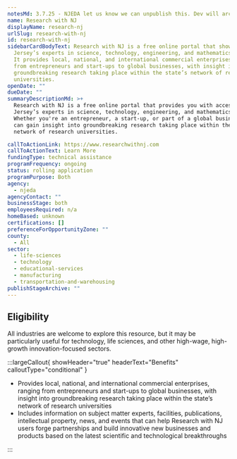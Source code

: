 ```yaml
---
notesMd: 3.7.25 - NJEDA let us know we can unpublish this. Dev will archive.
name: Research with NJ
displayName: research-nj
urlSlug: research-with-nj
id: research-with-nj
sidebarCardBodyText: Research with NJ is a free online portal that showcases New
  Jersey’s experts in science, technology, engineering, and mathematics (STEM).
  It provides local, national, and international commercial enterprises, ranging
  from entrepreneurs and start-ups to global businesses, with insight into
  groundbreaking research taking place within the state’s network of research
  universities.
openDate: ""
dueDate: ""
summaryDescriptionMd: >+
  Research with NJ is a free online portal that provides you with access to New
  Jersey’s experts in science, technology, engineering, and mathematics (STEM).
  Whether you're an entrepreneur, a start-up, or part of a global business, you
  can gain insight into groundbreaking research taking place within the state’s
  network of research universities.

callToActionLink: https://www.researchwithnj.com
callToActionText: Learn More
fundingType: technical assistance
programFrequency: ongoing
status: rolling application
programPurpose: Both
agency:
  - njeda
agencyContact: ""
businessStage: both
employeesRequired: n/a
homeBased: unknown
certifications: []
preferenceForOpportunityZone: ""
county:
  - All
sector:
  - life-sciences
  - technology
  - educational-services
  - manufacturing
  - transportation-and-warehousing
publishStageArchive: ""
---
```


## Eligibility

All industries are welcome to explore this resource, but it may be particularly useful for technology, life sciences, and other high-wage, high-growth innovation-focused sectors.

:::largeCallout{ showHeader="true" headerText="Benefits" calloutType="conditional" }

- Provides local, national, and international commercial enterprises, ranging from entrepreneurs and start-ups to global businesses, with insight into groundbreaking research taking place within the state’s network of research universities
- Includes information on subject matter experts, facilities, publications, intellectual property, news, and events that can help Research with NJ users forge partnerships and build innovative new businesses and products based on the latest scientific and technological breakthroughs

:::
